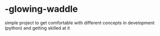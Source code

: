 # -glowing-waddle
simple project to get comfortable with different concepts in development (python) and getting skilled at it
